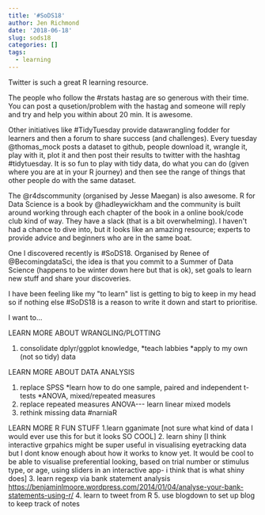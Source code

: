 ```yaml
---
title: '#SoDS18'
author: Jen Richmond
date: '2018-06-18'
slug: sods18
categories: []
tags:
  - learning
---
```


Twitter is such a great R learning resource.

The people who follow the #rstats hastag are so generous with their time. You can post a qusetion/problem with the hastag and someone will reply and try and help you within about 20 min. It is awesome. 

Other initiatives like #TidyTuesday provide datawrangling fodder for learners and then a forum to share success (and challenges). Every tuesday @thomas_mock posts a dataset to github, people download it, wrangle it, play with it, plot it and then post their results to twitter with the hashtag #tidytuesday. It is so fun to play with tidy data, do what you can do (given where you are at in your R journey) and then see the range of things that other people do with the same dataset. 

The @r4dscommunity (organised by Jesse Maegan) is also awesome. R for Data Science is a book by @hadleywickham and the community is built around working through each chapter of the book in a online book/code club kind of way. They have a slack (that is a bit overwhelming).  I haven't had a chance to dive into, but it looks like an amazing resource; experts to provide advice and beginners who are in the same boat. 

One I discovered recently is #SoDS18. Organised by Renee of @BecomingdataSci, the idea is that you commit to a Summer of Data Science (happens to be winter down here but that is ok), set goals to learn new stuff and share your discoveries. 

I have been feeling like my "to learn" list is getting to big to keep in my head so if nothing else #SoDS18 is a reason to write it down and start to prioritise. 

I want to...

LEARN MORE ABOUT WRANGLING/PLOTTING
1. consolidate dplyr/ggplot knowledge, 
  *teach labbies 
  *apply to my own (not so tidy) data


LEARN MORE ABOUT DATA ANALYSIS
1. replace SPSS
  *learn how to do one sample, paired and independent t-tests
  *ANOVA, mixed/repeated measures
2. replace repeated measures ANOVA--- learn linear mixed models
3. rethink missing data #narniaR


LEARN MORE R FUN STUFF
1.learn gganimate [not sure what kind of data I would ever use this for but it looks SO COOL]
2. learn shiny [I think interactive grpahics might be super useful in visualising eyetracking data but I dont know enough about how it works to know yet. It would be cool to be able to visualise preferential looking, based on trial number or stimulus type, or age, using sliders in an interactive app- i think that is what shiny does]
3. learn regexp via bank statement analysis  https://benjaminlmoore.wordpress.com/2014/01/04/analyse-your-bank-statements-using-r/
4. learn to tweet from R
5. use blogdown to set up blog to keep track of notes


